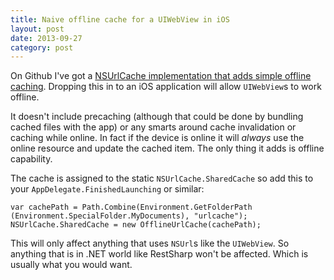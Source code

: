 ```yaml
---
title: Naive offline cache for a UIWebView in iOS
layout: post
date: 2013-09-27
category: post
---
```


On Github I've got a [NSUrlCache implementation that adds simple offline caching](https://github.com/belfryimages/naive-ios-urlcache). Dropping this in to an iOS application will allow `UIWebView`s to work offline.

It doesn't include precaching (although that could be done by bundling cached files with the app) or any smarts around cache invalidation or caching while online. In fact if the device is online it will _always_ use the online resource and update the cached item. The only thing it adds is offline capability.

The cache is assigned to the static `NSUrlCache.SharedCache` so add this to your `AppDelegate.FinishedLaunching` or similar:

	var cachePath = Path.Combine(Environment.GetFolderPath (Environment.SpecialFolder.MyDocuments), "urlcache");
	NSUrlCache.SharedCache = new OfflineUrlCache(cachePath);

This will only affect anything that uses `NSUrl`s like the `UIWebView`. So anything that is in .NET world like RestSharp won't be affected. Which is usually what you would want.
